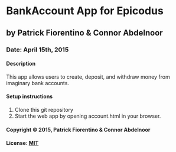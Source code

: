 # BankAccount App for Epicodus
## by Patrick Fiorentino & Connor Abdelnoor
### Date: April 15th, 2015
#### Description

This app allows users to create, deposit, and withdraw money from imaginary bank
accounts.

#### Setup instructions
1. Clone this git repository
2. Start the web app by opening account.html in your browser.

#### Copyright © 2015, Patrick Fiorentino & Connor Abdelnoor

#### License: [MIT](https://github.com/twbs/bootstrap/blob/master/LICENSE)  
